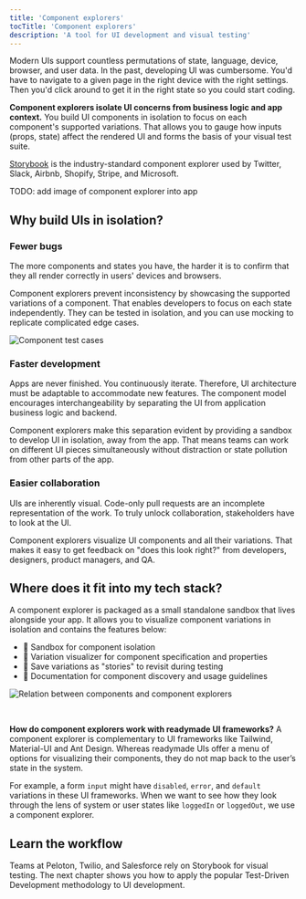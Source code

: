 ```yaml
---
title: 'Component explorers'
tocTitle: 'Component explorers'
description: 'A tool for UI development and visual testing'
---
```


Modern UIs support countless permutations of state, language, device, browser, and user data. In the past, developing UI was cumbersome. You'd have to navigate to a given page in the right device with the right settings. Then you'd click around to get it in the right state so you could start coding.

**Component explorers isolate UI concerns from business logic and app context.** You build UI components in isolation to focus on each component's supported variations. That allows you to gauge how inputs (props, state) affect the rendered UI and forms the basis of your visual test suite.

[Storybook](https://storybook.js.org/) is the industry-standard component explorer used by Twitter, Slack, Airbnb, Shopify, Stripe, and Microsoft.

<div class="aside">
TODO: add image of component explorer into app
</div>

## Why build UIs in isolation?

### Fewer bugs

The more components and states you have, the harder it is to confirm that they all render correctly in users' devices and browsers.

Component explorers prevent inconsistency by showcasing the supported variations of a component. That enables developers to focus on each state independently. They can be tested in isolation, and you can use mocking to replicate complicated edge cases.

![Component test cases](/visual-testing-handbook/component-test-cases.png)

### Faster development

Apps are never finished. You continuously iterate. Therefore, UI architecture must be adaptable to accommodate new features. The component model encourages interchangeability by separating the UI from application business logic and backend.

Component explorers make this separation evident by providing a sandbox to develop UI in isolation, away from the app. That means teams can work on different UI pieces simultaneously without distraction or state pollution from other parts of the app.

### Easier collaboration

UIs are inherently visual. Code-only pull requests are an incomplete representation of the work. To truly unlock collaboration, stakeholders have to look at the UI.

Component explorers visualize UI components and all their variations. That makes it easy to get feedback on "does this look right?" from developers, designers, product managers, and QA.

## Where does it fit into my tech stack?

A component explorer is packaged as a small standalone sandbox that lives alongside your app. It allows you to visualize component variations in isolation and contains the features below:

- 🧱 Sandbox for component isolation
- 🔭 Variation visualizer for component specification and properties
- 🧩 Save variations as "stories" to revisit during testing
- 📑 Documentation for component discovery and usage guidelines

![Relation between components and component explorers](/visual-testing-handbook/storybook-relationship.png)

<br/>

<div class="aside">

**How do component explorers work with readymade UI frameworks?** A component explorer is complementary to UI frameworks like Tailwind, Material-UI and Ant Design. Whereas readymade UIs offer a menu of options for visualizing their components, they do not map back to the user’s state in the system.

For example, a form <code>input</code> might have `disabled`, `error`, and `default` variations in these UI frameworks. When we want to see how they look through the lens of system or user states like `loggedIn` or `loggedOut`, we use a component explorer.

</div>

## Learn the workflow

Teams at Peloton, Twilio, and Salesforce rely on Storybook for visual testing. The next chapter shows you how to apply the popular Test-Driven Development methodology to UI development.
